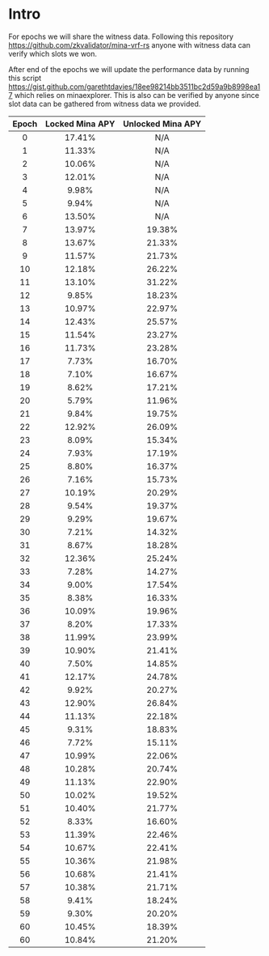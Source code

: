 Intro
=====

For epochs we will share the witness data. Following this repository https://github.com/zkvalidator/mina-vrf-rs anyone with witness data can verify which slots we won. 

After end of the epochs we will update the performance data by running this script https://gist.github.com/garethtdavies/18ee98214bb3511bc2d59a9b8998ea17 which relies on minaexplorer. This is also can be verified by anyone since slot data can be gathered from witness data we provided.

| Epoch | Locked Mina APY |Unlocked Mina APY|
|:-----:|:---------------:|:---------------:|
|0      |17.41%           |N/A              |
|1      |11.33%           |N/A              |
|2      |10.06%           |N/A              |
|3      |12.01%           |N/A              |
|4      |9.98%            |N/A              |
|5      |9.94%            |N/A              |
|6      |13.50%           |N/A              |
|7      |13.97%           |19.38%           |
|8      |13.67%           |21.33%           |
|9      |11.57%           |21.73%           |
|10     |12.18%           |26.22%           |
|11     |13.10%           |31.22%           |
|12     |9.85%            |18.23%           |
|13     |10.97%           |22.97%           |
|14     |12.43%           |25.57%           |
|15     |11.54%           |23.27%           |
|16     |11.73%           |23.28%           |
|17     |7.73%            |16.70%           |
|18     |7.10%            |16.67%           |
|19     |8.62%            |17.21%           |
|20     |5.79%            |11.96%           |
|21     |9.84%            |19.75%           |
|22     |12.92%           |26.09%           |
|23     |8.09%            |15.34%           |
|24     |7.93%            |17.19%           |
|25     |8.80%            |16.37%           |
|26     |7.16%            |15.73%           |
|27     |10.19%           |20.29%           |
|28     |9.54%            |19.37%           |
|29     |9.29%            |19.67%           |
|30     |7.21%            |14.32%           |
|31     |8.67%            |18.28%           |
|32     |12.36%           |25.24%           |
|33     |7.28%            |14.27%           |
|34     |9.00%            |17.54%           |
|35     |8.38%            |16.33%           |
|36     |10.09%           |19.96%           |
|37     |8.20%            |17.33%           |
|38     |11.99%           |23.99%           |
|39     |10.90%           |21.41%           |
|40     |7.50%            |14.85%           |
|41     |12.17%           |24.78%           |
|42     |9.92%            |20.27%           |
|43     |12.90%           |26.84%           |
|44     |11.13%           |22.18%           |
|45     |9.31%            |18.83%           |
|46     |7.72%            |15.11%           |
|47     |10.99%           |22.06%           |
|48     |10.28%           |20.74%           |
|49     |11.13%           |22.90%           |
|50     |10.02%           |19.52%           |
|51     |10.40%           |21.77%           |
|52     |8.33%            |16.60%           |
|53     |11.39%           |22.46%           |
|54     |10.67%           |22.41%           |
|55     |10.36%           |21.98%           |
|56     |10.68%           |21.41%           |
|57     |10.38%           |21.71%           |
|58     |9.41%            |18.24%           |
|59     |9.30%            |20.20%           |
|60     |10.45%           |18.39%           |
|60     |10.84%           |21.20%           |